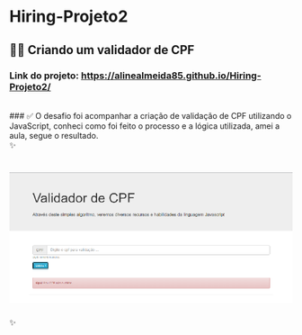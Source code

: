 # Hiring-Projeto2

## 🚀🚀 Criando um validador de CPF

### Link do projeto: https://alinealmeida85.github.io/Hiring-Projeto2/
<br>
### ✅ O desafio foi acompanhar a criação de validação de CPF utilizando o JavaScript, conheci como foi feito o processo e a lógica utilizada, amei a aula, segue o resultado.
<br>
✨
<h1 align="center">
  <img alt="Hiring-Projeto2" title="#Hiring-Projeto2" src="foto.png" />
</h1>
✨
